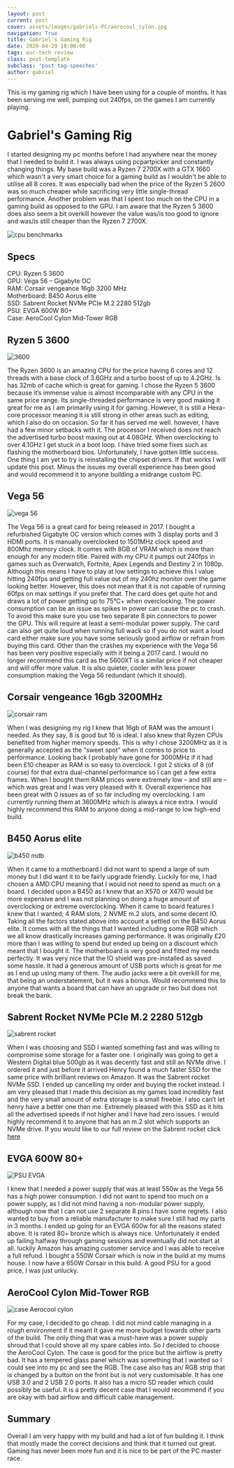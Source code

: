 ```yaml
---
layout: post
current: post
cover: assets/images/gabriels-PC/aerocool_cylon.jpg
navigation: True
title: Gabriel's Gaming Rig
date: 2020-04-29 10:00:00
tags: our-tech review
class: post-template
subclass: 'post tag-speeches'
author: gabriel
---
```


This is my gaming rig which I have been using for a couple of months. It has been serving me well, pumping out 240fps, on the games I am currently playing.

# Gabriel's Gaming Rig

I started designing my pc months before I had anywhere near the money that I needed to build it. I was always using pcpartpicker and constantly changing things. My base build was a Ryzen 7 2700X with a GTX 1660 which wasn't a very smart choice for a gaming build as I wouldn't be able to utilise all 8 cores. It was especially bad when the price of the Ryzen 5 2600 was so much cheaper while sacrificing very little single-thread performance. Another problem was that I spent too much on the CPU in a gaming build as opposed to the GPU. I am aware that the Ryzen 5 3600 does also seem a bit overkill however the value was/is too good to ignore and was/is still cheaper than the Ryzen 7 2700X.

![cpu benchmarks](assets/images/gabriels-PC/benchmark.png)

## Specs

CPU: Ryzen 5 3600  
GPU: Vega 56 – Gigabyte OC  
RAM: Corsair vengeance 16gb 3200 MHz  
Motherboard: B450 Aorus elite  
SSD: Sabrent Rocket NVMe PCIe M.2 2280 512gb  
PSU: EVGA 600W 80+  
Case: AeroCool Cylon Mid-Tower RGB

##  Ryzen 5 3600

![3600](assets/images/gabriels-PC/ryzen_3600.jpg)

The Ryzen 3600 is an amazing CPU for the price having 6 cores and 12 threads with a base clock of 3.6GHz and a turbo boost of up to 4.2GHz. Is has 32mb of cache which is great for gaming. I chose the Ryzen 5 3600 because it’s immense value is almost incomparable with any CPU in the same price range. Its single-threaded performance is very good making it great for me as I am primarily using it for gaming. However, it is still a Hexa-core processor meaning it is still strong in other areas such as editing, which I also do on occasion. So far it has served me well. however, I have had a few minor setbacks with it. The processor I received does not reach the advertised turbo boost maxing out at 4.08GHz. When overclocking to over 4.1GHz I get stuck in a boot loop. I have tried some fixes such as flashing the motherboard bios. Unfortunately, I have gotten little success. One thing I am yet to try is reinstalling the chipset drivers. If that works I will update this post. Minus the issues my overall experience has been good and would recommend it to anyone building a midrange custom PC.



## Vega 56

![vega 56](assets/images/gabriels-PC/vega_56.jpg)

The Vega 56 is a great card for being released in 2017. I bought a refurbished Gigabyte OC version which comes with 3 display ports and 3 HDMI ports. It is manually overclocked to 1501MHz clock speed and 800Mhz memory clock. It comes with 8GB of VRAM which is more than enough for any modern title. Paired with my CPU it pumps out 240fps in games such as Overwatch, Fortnite, Apex Legends and Destiny 2 in 1080p. Although this means I have to play at low settings to achieve this I value hitting 240fps and getting full value out of my 240hz monitor over the game looking better. However, this does not mean that it is not capable of running 60fps on max settings if you prefer that. The card does get quite hot and draws a lot of power getting up to 75°C+ when overclocking. The power consumption can be an issue as spikes in power can cause the pc to crash. To avoid this make sure you use two separate 8 pin connectors to power the GPU. This will require at least a semi-modular power supply. The card can also get quite loud when running full wack so if you do not want a loud card either make sure you have some seriously good airflow or refrain from buying this card. Other than the crashes my experience with the Vega 56 has been very positive especially with it being a 2017 card. I would no longer recommend this card as the 5600XT is a similar price if not cheaper and will offer more value. It is also quieter, cooler with less power consumption making the Vega 56 redundant (which it should).

##  Corsair vengeance 16gb 3200MHz

![corsair ram](assets\images\gabriels-PC\corsair_vengeance.jpg)

When I was designing my rig I knew that 16gb of RAM was the amount I needed. As they say, 8 is good but 16 is ideal. I also knew that Ryzen CPUs benefited from higher memory speeds. This is why I chose 3200MHz as it is generally accepted as the “sweet spot” when it comes to price to performance. Looking back I probably have gone for 3000MHz if it had been £10 cheaper as RAM is so easy to overclock. I got 2 sticks of 8 (of course) for that extra dual-channel performance so I can get a few extra frames. When I bought them RAM prices were extremely low – and still are – which was great and I was very pleased with it. Overall experience has been great with 0 issues as of so far including my overclocking. I am currently running them at 3600MHz which is always a nice extra. I would highly recommend this RAM to anyone doing a mid-range to low high-end build.

## B450 Aorus elite

![b450 mdb](assets/images/gabriels-PC/aorus_elite.jpg)

When it came to a motherboard I did not want to spend a large of sum money but I did want it to be fairly upgrade friendly. Luckily for me, I had chosen a AMD CPU meaning that I would not need to spend as much on a board. I decided upon a B450 as I knew that an X570 or X470 would be more expensive and I was not planning on doing a huge amount of overclocking or extreme overclocking. When it came to board features I knew that I wanted; 4 RAM slots, 2 NVME m.2 slots, and some decent IO. Taking all the factors stated above into account a settled on the B450 Aorus elite. It comes with all the things that I wanted including some RGB which we all know drastically increases gaming performance. It was originally £20 more than I was willing to spend but ended up being on a discount which meant that I bought it. The motherboard is very good and fitted my needs perfectly. It was very nice that the IO shield was pre-installed as saved some hassle. It had a generous amount of USB ports which is great for me as I end up using many of them. The audio jacks were a bit overkill for me, that being an understatement, but it was a bonus. Would recommend this to anyone that wants a board that can have an upgrade or two but does not break the bank.

## Sabrent Rocket NVMe PCIe M.2 2280 512gb

![sabrent rocket](assets/images/gabriels-PC/sabrent_rocket.jpg)

When I was choosing and SSD I wanted something fast and was willing to compromise some storage for a faster one. I originally was going to get a Western Digital blue 500gb as it was decently fast and still an NVMe drive. I ordered it and just before it arrived Henry found a much faster SSD for the same price with brilliant reviews on Amazon. It was the Sabrent rocket NVMe SSD. I ended up cancelling my order and buying the rocket instead. I am very pleased that I made this decision as my games load incredibly fast and the very small amount of extra storage is a small freebie. I also can’t let henry have a better one than me. Extremely pleased with this SSD as it hits all the advertised speeds if not higher and I have had zero issues. I would highly recommend it to anyone that has an m.2 slot which supports an NVMe drive. If you would like to our full review on the Sabrent rocket click [here](https://www.youtube.com/watch?v=pklRklhbCjo&t=100s)

## EVGA 600W 80+

![PSU EVGA](assets/images/gabriels-PC/EVGA_PSU.jpg)

I knew that I needed a power supply that was at least 550w as the Vega 56 has a high power consumption. I did not want to spend too much on a power supply, as I did not mind having a non-modular power supply, although now that I can not use 2 separate 8 pins I have some regrets. I also wanted to buy from a reliable manufacturer to make sure I still had my parts in 3 months. I ended up going for an EVGA 600w for all the reasons stated above. It is rated 80+ bronze which is always nice. Unfortunately it ended up failing halfway through gaming sessions and eventually did not start at all. luckily Amazon has amazing customer service and I was able to receive a full refund. I bought a 550W Corsair which is now in the build at my mums house. I now have a 650W Corsair in this build. A good PSU for a good price, I was just unlucky. 

## AeroCool Cylon Mid-Tower RGB

![case Aerocool cylon](assets/images/gabriels-PC/aerocool_cylon.jpg)

For my case, I decided to go cheap. I did not mind cable managing in a rough environment if it meant It gave me more budget towards other parts of the build. The only thing that was a must-have was a power supply shroud that I could shove all my spare cables into. So I decided to choose the AeroCool Cylon. The case is good for the price but the airflow is pretty bad. It has a tempered glass panel which was something that I wanted so I could see into my pc and see the RGB. The case also has an/ RGB strip that is changed by a button on the front but is not very customisable. It has one USB 3.0 and 2 USB 2.0 ports. It also has a micro SD reader which could possibly be useful. It is a pretty decent case that I would recommend if you are okay with bad airflow and difficult cable management.

## Summary


Overall I am very happy with my build and had a lot of fun building it. I think that mostly made the correct decisions and think that it turned out great. Gaming has never been more fun and it is nice to be part of the PC master race.